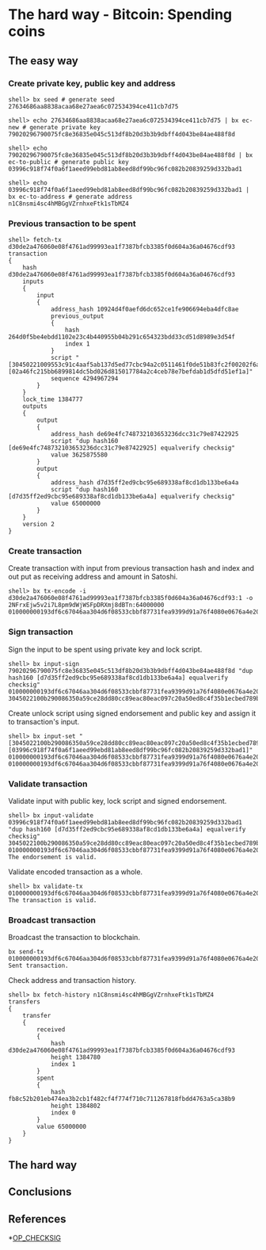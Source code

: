 # The hard way - Bitcoin: Spending coins

## The easy way

### Create private key, public key and address

```shell
shell> bx seed # generate seed
27634686aa8838acaa68e27aea6c072534394ce411cb7d75

shell> echo 27634686aa8838acaa68e27aea6c072534394ce411cb7d75 | bx ec-new # generate private key
79020296790075fc8e36835e045c513df8b20d3b3b9dbff4d043be84ae488f8d

shell> echo 79020296790075fc8e36835e045c513df8b20d3b3b9dbff4d043be84ae488f8d | bx ec-to-public # generate public key
03996c918f74f0a6f1aeed99ebd81ab8eed8df99bc96fc082b20839259d332bad1

shell> echo 03996c918f74f0a6f1aeed99ebd81ab8eed8df99bc96fc082b20839259d332bad1 | bx ec-to-address # generate address
n1C8nsmi4sc4hMBGgVZrnhxeFtk1sTbMZ4
```
### Previous transaction to be spent

```shell
shell> fetch-tx d30de2a476060e08f4761ad99993ea1f7387bfcb3385f0d604a36a04676cdf93
transaction
{
    hash d30de2a476060e08f4761ad99993ea1f7387bfcb3385f0d604a36a04676cdf93
    inputs
    {
        input
        {
            address_hash 10924d4f0aefd6dc652ce1fe906694eba4dfc8ae
            previous_output
            {
                hash 264d0f5be4ebdd1102e23c4b440955b04b291c654323bdd33cd51d8989e3d54f
                index 1
            }
            script "[30450221009553c91c4aaf5ab137d5ed77cbc94a2c0511461f0de51b83fc2f00202f6a6beb022029a691221e1f664fa268524565d44f9e8a5387c5c091ec55f98ad12705720e7201] [02a46fc215bb6899814dc5bd026d815017784a2c4ceb78e7befdab1d5dfd51ef1a]"
            sequence 4294967294
        }
    }
    lock_time 1384777
    outputs
    {
        output
        {
            address_hash de69e4fc748732103653236dcc31c79e87422925
            script "dup hash160 [de69e4fc748732103653236dcc31c79e87422925] equalverify checksig"
            value 3625875580
        }
        output
        {
            address_hash d7d35ff2ed9cbc95e689338af8cd1db133be6a4a
            script "dup hash160 [d7d35ff2ed9cbc95e689338af8cd1db133be6a4a] equalverify checksig"
            value 65000000
        }
    }
    version 2
}
```

### Create transaction

Create transaction with input from previous transaction hash and index and out put as receiving address and amount in Satoshi.

```shell
shell> bx tx-encode -i d30de2a476060e08f4761ad99993ea1f7387bfcb3385f0d604a36a04676cdf93:1 -o 2NFrxEjw5v2i7L8pm9dWjWSFpDRXmj8dBTn:64000000
010000000193df6c67046aa304d6f08533cbbf87731fea9399d91a76f4080e0676a4e20dd30100000000ffffffff010090d0030000000017a914f81498040e79014455a5e8f7bd39bce5428121d38700000000
```

### Sign transaction

Sign the input to be spent using private key and lock script.

```shell
shell> bx input-sign 79020296790075fc8e36835e045c513df8b20d3b3b9dbff4d043be84ae488f8d "dup hash160 [d7d35ff2ed9cbc95e689338af8cd1db133be6a4a] equalverify checksig" 010000000193df6c67046aa304d6f08533cbbf87731fea9399d91a76f4080e0676a4e20dd30100000000ffffffff010090d0030000000017a914f81498040e79014455a5e8f7bd39bce5428121d38700000000
3045022100b290086350a59ce28dd80cc89eac80eac097c20a50ed8c4f35b1ecbed789b65c02200129f4c34a9b05705d4f5e55acff0ce44b5565ab4a8c7faa4a74cf5e1367451101
```

Create unlock script using signed endorsement and public key and assign it to transaction's input.

```shell
shell> bx input-set "[3045022100b290086350a59ce28dd80cc89eac80eac097c20a50ed8c4f35b1ecbed789b65c02200129f4c34a9b05705d4f5e55acff0ce44b5565ab4a8c7faa4a74cf5e1367451101] [03996c918f74f0a6f1aeed99ebd81ab8eed8df99bc96fc082b20839259d332bad1]" 010000000193df6c67046aa304d6f08533cbbf87731fea9399d91a76f4080e0676a4e20dd30100000000ffffffff010090d0030000000017a914f81498040e79014455a5e8f7bd39bce5428121d38700000000
010000000193df6c67046aa304d6f08533cbbf87731fea9399d91a76f4080e0676a4e20dd3010000006b483045022100b290086350a59ce28dd80cc89eac80eac097c20a50ed8c4f35b1ecbed789b65c02200129f4c34a9b05705d4f5e55acff0ce44b5565ab4a8c7faa4a74cf5e13674511012103996c918f74f0a6f1aeed99ebd81ab8eed8df99bc96fc082b20839259d332bad1ffffffff010090d0030000000017a914f81498040e79014455a5e8f7bd39bce5428121d38700000000
```

### Validate transaction

Validate input with public key, lock script and signed endorsement.

```
shell> bx input-validate 03996c918f74f0a6f1aeed99ebd81ab8eed8df99bc96fc082b20839259d332bad1 "dup hash160 [d7d35ff2ed9cbc95e689338af8cd1db133be6a4a] equalverify checksig" 3045022100b290086350a59ce28dd80cc89eac80eac097c20a50ed8c4f35b1ecbed789b65c02200129f4c34a9b05705d4f5e55acff0ce44b5565ab4a8c7faa4a74cf5e1367451101 010000000193df6c67046aa304d6f08533cbbf87731fea9399d91a76f4080e0676a4e20dd3010000006b483045022100b290086350a59ce28dd80cc89eac80eac097c20a50ed8c4f35b1ecbed789b65c02200129f4c34a9b05705d4f5e55acff0ce44b5565ab4a8c7faa4a74cf5e13674511012103996c918f74f0a6f1aeed99ebd81ab8eed8df99bc96fc082b20839259d332bad1ffffffff010090d0030000000017a914f81498040e79014455a5e8f7bd39bce5428121d38700000000
The endorsement is valid.
```

Validate encoded transaction as a whole.

```shell
shell> bx validate-tx 010000000193df6c67046aa304d6f08533cbbf87731fea9399d91a76f4080e0676a4e20dd3010000006b483045022100b290086350a59ce28dd80cc89eac80eac097c20a50ed8c4f35b1ecbed789b65c02200129f4c34a9b05705d4f5e55acff0ce44b5565ab4a8c7faa4a74cf5e13674511012103996c918f74f0a6f1aeed99ebd81ab8eed8df99bc96fc082b20839259d332bad1ffffffff010090d0030000000017a914f81498040e79014455a5e8f7bd39bce5428121d38700000000
The transaction is valid.
```

### Broadcast transaction

Broadcast the transaction to blockchain.

```shell
bx send-tx 010000000193df6c67046aa304d6f08533cbbf87731fea9399d91a76f4080e0676a4e20dd3010000006b483045022100b290086350a59ce28dd80cc89eac80eac097c20a50ed8c4f35b1ecbed789b65c02200129f4c34a9b05705d4f5e55acff0ce44b5565ab4a8c7faa4a74cf5e13674511012103996c918f74f0a6f1aeed99ebd81ab8eed8df99bc96fc082b20839259d332bad1ffffffff010090d0030000000017a914f81498040e79014455a5e8f7bd39bce5428121d38700000000
Sent transaction.
```

Check address and transaction history.

```shell
shell> bx fetch-history n1C8nsmi4sc4hMBGgVZrnhxeFtk1sTbMZ4
transfers
{
    transfer
    {
        received
        {
            hash d30de2a476060e08f4761ad99993ea1f7387bfcb3385f0d604a36a04676cdf93
            height 1384780
            index 1
        }
        spent
        {
            hash fb8c52b201eb474ea3b2cb1f482cf4f774f710c711267818fbdd4763a5ca38b9
            height 1384802
            index 0
        }
        value 65000000
    }
}
```

## The hard way

## Conclusions

## References

  *[OP_CHECKSIG](https://en.bitcoin.it/wiki/OP_CHECKSIG)
